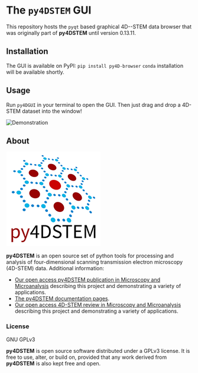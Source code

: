 
# The `py4DSTEM` GUI

This repository hosts the `pyqt` based graphical 4D--STEM data browser that was originally part of **py4DSTEM** until version 0.13.11. 

## Installation 
The GUI is available on PyPI: `pip install py4D-browser`
`conda` installation will be available shortly.

## Usage
Run `py4DGUI` in your terminal to open the GUI. Then just drag and drop a 4D-STEM dataset into the window!

![Demonstration](/images/demo.gif)

## About 

![py4DSTEM logo](/images/py4DSTEM_logo.png)

**py4DSTEM** is an open source set of python tools for processing and analysis of four-dimensional scanning transmission electron microscopy (4D-STEM) data. Additional information:

- [Our open access py4DSTEM publication in Microscopy and Microanalysis](https://doi.org/10.1017/S1431927621000477) describing this project and demonstrating a variety of applications.
- [The py4DSTEM documentation pages](https://py4dstem.readthedocs.io/en/latest/index.html).
- [Our open access 4D-STEM review in Microscopy and Microanalysis](https://doi.org/10.1017/S1431927619000497) describing this project and demonstrating a variety of applications.


### License

GNU GPLv3

**py4DSTEM** is open source software distributed under a GPLv3 license.
It is free to use, alter, or build on, provided that any work derived from **py4DSTEM** is also kept free and open.

